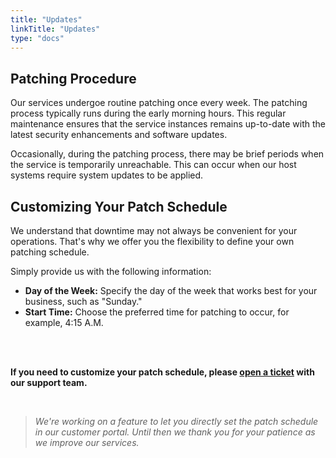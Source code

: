 ```yaml
---
title: "Updates"
linkTitle: "Updates"
type: "docs"
---
```


## Patching Procedure

Our services undergoe routine patching once every week. The patching process typically runs during the early morning hours. This regular maintenance ensures that the service instances remains up-to-date with the latest security enhancements and software updates.

Occasionally, during the patching process, there may be brief periods when the service is temporarily unreachable. This can occur when our host systems require system updates to be applied.

## Customizing Your Patch Schedule

We understand that downtime may not always be convenient for your operations. That's why we offer you the flexibility to define your own patching schedule.

Simply provide us with the following information:

- **Day of the Week:** Specify the day of the week that works best for your business, such as "Sunday."
- **Start Time:** Choose the preferred time for patching to occur, for example, 4:15 A.M.

<br><br>

**If you need to customize your patch schedule, please [open a ticket](https://customerservice.plusserver.com/support/ticket-create) with our support team.**

<br>

>*We're working on a feature to let you directly set the patch schedule in our customer portal. Until then we thank you for your patience as we improve our services.*

